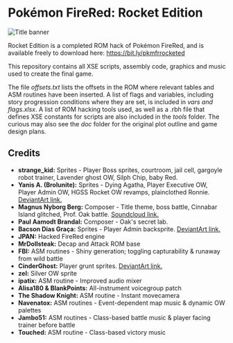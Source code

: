 # Pokémon FireRed: Rocket Edition
![Title banner](http://i.imgur.com/By9waLH.png)

Rocket Edition is a completed ROM hack of Pokémon FireRed, and is available freely to download here: https://bit.ly/pkmfrrocketed

This repository contains all XSE scripts, assembly code, graphics and music used to create the final game.

The file *offsets.txt* lists the offsets in the ROM where relevant tables and ASM routines have been inserted. A list of flags and variables, including story progression conditions where they are set, is included in *vars and flags.xlsx*. A list of ROM hacking tools used, as well as a .rbh file that defines XSE constants for scripts are also included in the *tools* folder. The curious may also see the *doc* folder for the original plot outline and game design plans.

## Credits
* **strange_kid:** Sprites - Player Boss sprites, courtroom, jail cell, gargoyle robot trainer, Lavender ghost OW, Silph Chip, baby Red.
* **Yanis A. (Brolunite):** Sprites - Dying Agatha, Player Executive OW, Player Admin OW, HGSS Rocket OW revamps, plainclothed Ronnie. [DeviantArt link.](https://www.deviantart.com/thebrawlunit)
* **Magnus Nyborg Berg:** Composer - Title theme, boss battle, Cinnabar Island glitched, Prof. Oak battle. [Soundcloud link.](https://soundcloud.com/maxxberg)
* **Paul Aamodt Brandal:** Composer - Oak's secret lab.
* **Bacson Dias Graça:** Sprites - Player Admin backsprite. [DeviantArt link.](https://www.deviantart.com/doragonking)
* **JPAN:** Hacked FireRed engine
* **MrDollsteak:** Decap and Attack ROM base
* **FBI:** ASM routines - Shiny generation; toggling capturability & runaway from wild battle
* **CinderGhost:** Player grunt sprites. [DeviantArt link.](https://cinderghost.deviantart.com/)
* **zel:** Silver OW sprite
* **ipatix:** ASM routine - Improved audio mixer
* **Alisa180 & BlankPoints:** All-instrument voicegroup patch
* **The Shadow Knight:** ASM routine - Instant movecamera
* **Navenatox:** ASM routines - Event-dependent map music & dynamic OW palettes
* **Jambo51:** ASM routines - Class-based battle music & player facing trainer before battle
* **Touched:** ASM routine - Class-based victory music